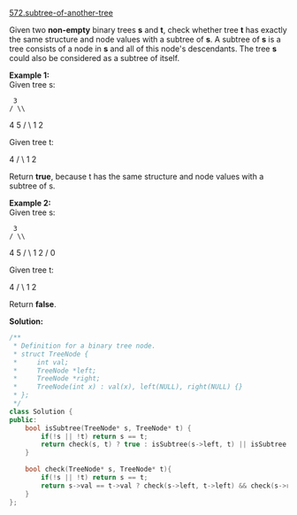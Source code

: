 [572.subtree-of-another-tree](https://leetcode.com/problems/subtree-of-another-tree/)  

Given two **non-empty** binary trees **s** and **t**, check whether tree **t** has exactly the same structure and node values with a subtree of **s**. A subtree of **s** is a tree consists of a node in **s** and all of this node's descendants. The tree **s** could also be considered as a subtree of itself.

**Example 1:**  
Given tree s:

     3
    / \\
   4   5
  / \\
 1   2

Given tree t:

   4 
  / \\
 1   2

Return **true**, because t has the same structure and node values with a subtree of s.

**Example 2:**  
Given tree s:

     3
    / \\
   4   5
  / \\
 1   2
    /
   0

Given tree t:

   4
  / \\
 1   2

Return **false**.  



**Solution:**  

```cpp
/**
 * Definition for a binary tree node.
 * struct TreeNode {
 *     int val;
 *     TreeNode *left;
 *     TreeNode *right;
 *     TreeNode(int x) : val(x), left(NULL), right(NULL) {}
 * };
 */
class Solution {
public:
    bool isSubtree(TreeNode* s, TreeNode* t) {
        if(!s || !t) return s == t;
        return check(s, t) ? true : isSubtree(s->left, t) || isSubtree(s->right, t);
    }
    
    bool check(TreeNode* s, TreeNode* t){
        if(!s || !t) return s == t;
        return s->val == t->val ? check(s->left, t->left) && check(s->right, t->right) : false;
    }
};
```
      